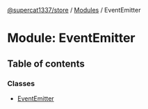 [@supercat1337/store](../README.md) / [Modules](../modules.md) / EventEmitter

# Module: EventEmitter

## Table of contents

### Classes

- [EventEmitter](../classes/EventEmitter.EventEmitter.md)
